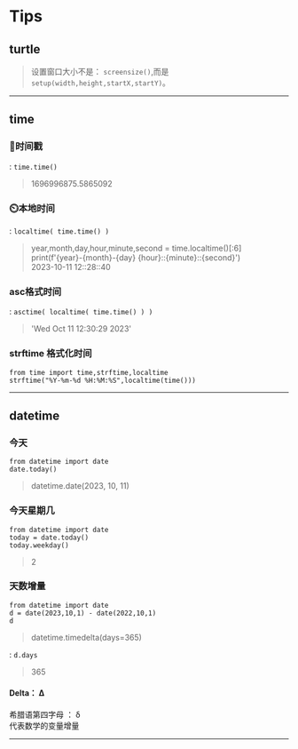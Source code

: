 # Tips
## turtle
> 设置窗口大小不是： `screensize()`,而是`setup(width,height,startX,startY)`。

---

## time
### 📮时间戳
: `time.time()`
> 1696996875.5865092
### ⏲️本地时间
: `localtime( time.time() )`
> year,month,day,hour,minute,second = time.localtime()[:6]  
> print(f'{year}-{month}-{day} {hour}::{minute}::{second}')  
> 2023-10-11 12::28::40
### asc格式时间
: `asctime( localtime( time.time() ) )`
> 'Wed Oct 11 12:30:29 2023'
### strftime 格式化时间
```
from time import time,strftime,localtime
strftime("%Y-%m-%d %H:%M:%S",localtime(time()))
```

---

## datetime
### 今天
```
from datetime import date
date.today()
```
> datetime.date(2023, 10, 11)

### 今天星期几
```
from datetime import date
today = date.today()
today.weekday()
```
> 2
### 天数增量
```
from datetime import date
d = date(2023,10,1) - date(2022,10,1)
d
```  
> datetime.timedelta(days=365)

: ` d.days `  
> 365  
#### Delta： Δ  
希腊语第四字母 ： δ  
代表数学的变量增量

---
